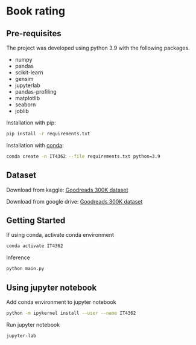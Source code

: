 # Book rating

## Pre-requisites
The project was developed using python 3.9 with the following packages.
- numpy
- pandas
- scikit-learn
- gensim
- jupyterlab
- pandas-profiling
- matplotlib
- seaborn
- joblib

Installation with pip:
```bash
pip install -r requirements.txt
```

Installation with [conda](https://conda.io/projects/conda/en/latest/user-guide/install/index.html):
```bash
conda create -n IT4362 --file requirements.txt python=3.9
```

## Dataset
Download from kaggle: [Goodreads 300K dataset](https://www.kaggle.com/khushdassani/goodreads-300k-dataset)

Download from google drive: [Goodreads 300K dataset](https://drive.google.com/file/d/1GJLByvetYbNofD3kK-0iunYnAYX3MZR4/view?usp=share_link)

## Getting Started
If using conda, activate conda environment
```bash
conda activate IT4362
```

Inference
```bash
python main.py
```

## Using jupyter notebook
Add conda environment to jupyter notebook
```bash
python -m ipykernel install --user --name IT4362
```

Run jupyter notebook
```bash
jupyter-lab
```
